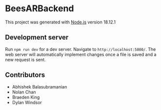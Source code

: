 # BeesARBackend

This project was generated with [Node.js](https://github.com/nodejs/node) version 18.12.1

## Development server

Run `npm run dev` for a dev server. Navigate to `http://localhost:5000/`. The web server will automatically implement changes once a file is saved and a new request is sent.

## Contributors

- Abhishek Balasubramanian
- Nolan Chan
- Braeden King
- Dylan Windsor
